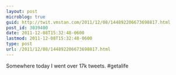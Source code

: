 ```yaml
---
layout: post
microblog: true
guid: http://twit.vmstan.com/2011/12/08/144892206673698817.html
post_id: 3039400
date: 2011-12-08T15:32:48-0600
lastmod: 2011-12-08T15:32:48-0600
type: post
url: /2011/12/08/144892206673698817.html
---
```

Somewhere today I went over 17k tweets. #getalife
